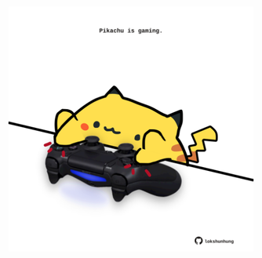 <!-- built at 07/01/2022, 01:26:14 UTC -->
<p align="center">
  <img width="500" height="500" src="./ReadmeImage.svg">
</p>
